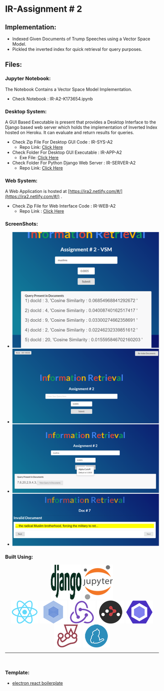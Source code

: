 # IR-Assignment # 2 
## Implementation:
- Indexed Given Documents of Trump Speeches using a Vector Space Model. 
- Pickled the inverted index for quick retrieval for query purposes.
## Files:
### Jupyter Notebook:
The Notebook Contains a Vector Space Model Implementation.

- Check Notebook : IR-A2-K173654.ipynb

### Desktop System:
A GUI Based Executable is present that provides a Desktop Interface to the Django based web server which holds the implementation of Inverted Index hosted on Heroku. It can evaluate and return results for queries.

- Check Zip File For Desktop GUI Code : IR-SYS-A2
    - Repo Link: [Click Here](https://github.com/hassan11196/IR-SYS-A2)
- Check Folder For Desktop GUI Executable : IR-APP-A2
    - Exe File: [Click Here](https://www.mediafire.com/file/asb4p9y0i00iy7n/IR-SYS-A2-K173654_Setup_1.0.0.exe/file)
- Check Folder For Python Django Web Server : IR-SERVER-A2
    - Repo Link: [Click Here](https://github.com/hassan11196/IR-A2/tree/master/IR-SERVER-A2/IRA2)

### Web System:
A Web Application is hosted at  [https://ira2.netlify.com/#/](https://ira2.netlify.com/#/) .

- Check Zip File for Web Interface Code : IR-WEB-A2
    - Repo Link : [Click Here](https://github.com/hassan11196/IR-WEB-A2)
  
### ScreenShots:
- ![](Screenshots/Annotation%202020-04-10%20234906.png)
- ![](Screenshots/ss1.png)
- ![](Screenshots/ss2.png)
- ![](Screenshots/ss3.png)



### Built Using:

<div align="center">
<a href="https://www.djangoproject.com/"><img height='114' width='100' src="./internals/img/django.svg" /></a>
<a href="https://jupyter.org/"><img height='114' width='100' src="./internals/img/jupyter.png" /></a>
<br/>
  <a href="https://facebook.github.io/react/"><img src="./internals/img/react-padded-90.png" /></a>
  <a href="https://webpack.github.io/"><img src="./internals/img/webpack-padded-90.png" /></a>
  <a href="https://redux.js.org/"><img src="./internals/img/redux-padded-90.png" /></a>
  <a href="https://github.com/ReactTraining/react-router"><img src="./internals/img/react-router-padded-90.png" /></a>
  <a href="https://eslint.org/"><img src="./internals/img/eslint-padded-90.png" /></a>
  <a href="https://facebook.github.io/jest/"><img src="./internals/img/jest-padded-90.png" /></a>
  <a href="https://yarnpkg.com/"><img src="./internals/img/yarn-padded-90.png" /></a>
</div>

<hr />
<br />

### Template:
- [electron react boilerplate](https://github.com/electron-react-boilerplate/electron-react-boilerplate)

